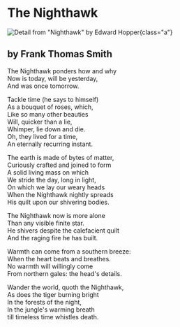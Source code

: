 # The Nighthawk

![Detail from "Nighthawk" by Edward Hopper](nighthawk.jpg){class="a"}

## by Frank Thomas Smith


The Nighthawk ponders how and why\
Now is today, will be yesterday,\
And was once tomorrow.

Tackle time (he says to himself)\
As a bouquet of roses, which,\
Like so many other beauties\
Will, quicker than a lie,\
Whimper, lie down and die. \
Oh, they lived for a time,\
An eternally recurring instant.

The earth is made of bytes of matter,\
Curiously crafted and joined to form\
A solid living mass on which\
We stride the day, long in light,\
On which we lay our weary heads\
When the Nighthawk nightly spreads\
His quilt upon our shivering bodies.

The Nighthawk now is more alone\
Than any visible finite star.\
He shivers despite the calefacient quilt\
And the raging fire he has built.

Warmth can come from a southern breeze:\
When the heart beats and breathes.  \
No warmth will willingly come\
From northern gales: the head\'s details.

Wander the world, quoth the Nighthawk,\
As does the tiger burning bright\
In the forests of the night,\
In the jungle\'s warming breath\
till timeless time whistles death.
